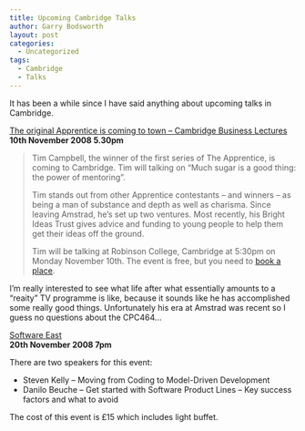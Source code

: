 ```yaml
---
title: Upcoming Cambridge Talks
author: Garry Bodsworth
layout: post
categories:
  - Uncategorized
tags:
  - Cambridge
  - Talks
---
```

It has been a while since I have said anything about upcoming talks in Cambridge.

[The original Apprentice is coming to town &#8211; Cambridge Business Lectures][1]  
**10th November 2008 5.30pm**

> Tim Campbell, the winner of the first series of The Apprentice, is coming to Cambridge. Tim will talking on “Much sugar is a good thing: the power of mentoring”.
> 
> Tim stands out from other Apprentice contestants &#8211; and winners &#8211; as being a man of substance and depth as well as charisma. Since leaving Amstrad, he’s set up two ventures. Most recently, his Bright Ideas Trust gives advice and funding to young people to help them get their ideas off the ground.
> 
> Tim will be talking at Robinson College, Cambridge at 5:30pm on Monday November 10th. The event is free, but you need to [book a place][2].

I&#8217;m really interested to see what life after what essentially amounts to a &#8220;reaity&#8221; TV programme is like, because it sounds like he has accomplished some really good things. Unfortunately his era at Amstrad was recent so I guess no questions about the CPC464&#8230;

[Software East][3]  
**20th November 2008 7pm**

There are two speakers for this event:

*   Steven Kelly &#8211; Moving from Coding to Model-Driven Development
*   Danilo Beuche &#8211; Get started with Software Product Lines &#8211; Key success factors and what to avoid

The cost of this event is £15 which includes light buffet.

 [1]: http://www.cambridgebusinesslectures.com/
 [2]: http://www.regonline.co.uk/Checkin.asp?EventId=655098
 [3]: http://www.software-east.co.uk/